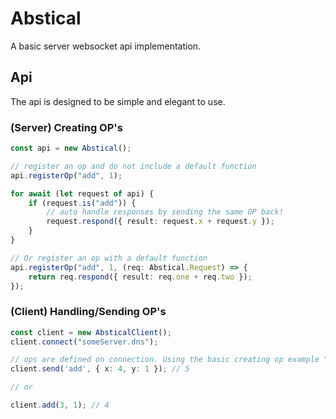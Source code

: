 # Abstical
A basic server websocket api implementation.

## Api
The api is designed to be simple and elegant to use.
### (Server) Creating OP's
```ts
const api = new Abstical();

// register an op and do not include a default function
api.registerOp("add", 1);

for await (let request of api) {
	if (request.is("add")) {
		// auto handle responses by sending the same OP back!
		request.respond({ result: request.x + request.y });
	}
}

// Or register an op with a default function
api.registerOp("add", 1, (req: Abstical.Request) => {
	return req.respond({ result: req.one + req.two });
});
```
### (Client) Handling/Sending OP's
```ts
const client = new AbsticalClient();
client.connect("someServer.dns");

// ops are defined on connection. Using the basic creating op example "add" for this
client.send('add', { x: 4, y: 1 }); // 5

// or

client.add(3, 1); // 4
```